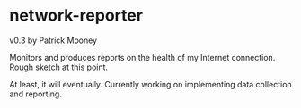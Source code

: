 # network-reporter

v0.3 by Patrick Mooney

Monitors and produces reports on the health of my Internet connection. Rough sketch at this point.

At least, it will eventually. Currently working on implementing data collection and reporting.